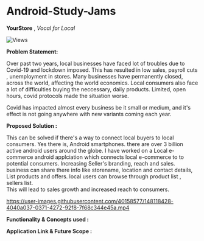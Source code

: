# Android-Study-Jams

**YourStore**   ,  *Vocal for Local*


![Views](https://visitor-badge.glitch.me/badge?page_id=yourstore)
<br>

**Problem Statement:**

Over past two years, local businesses have faced lot of troubles due to Covid-19 and lockdown imposed. This has resulted in low sales, payroll cuts , unemployment in stores. 
Many businesses have permanently closed,  across the world, affecting the world economics. 
Local consumers also face a lot of difficulties buying the neccessary, daily products. Limited, open hours, covid protocols made the situation worse.


Covid has impacted almost every business be it small or medium, and it's effect is not going anywhere with new variants coming each year.

**Proposed Solution :**

This can be solved if there's a way to connect local buyers to local consumers. Yes there is, Android smartphones. there are over 3 billion active android users around the globe. I have worked on a Local e-commerce android applciation which connects local e-commerce to to potential consumers. Increasing Seller's branding, reach and sales. business can share there info like storename, location and contact details, List products and offers. local users can browse through product list , sellers list.  
This will lead to sales growth and increased reach to consumers. 





https://user-images.githubusercontent.com/40158577/148118428-4040a037-0371-4272-92f8-7f68c344e45a.mp4





**Functionality & Concepts used :**


**Application Link & Future Scope :**
